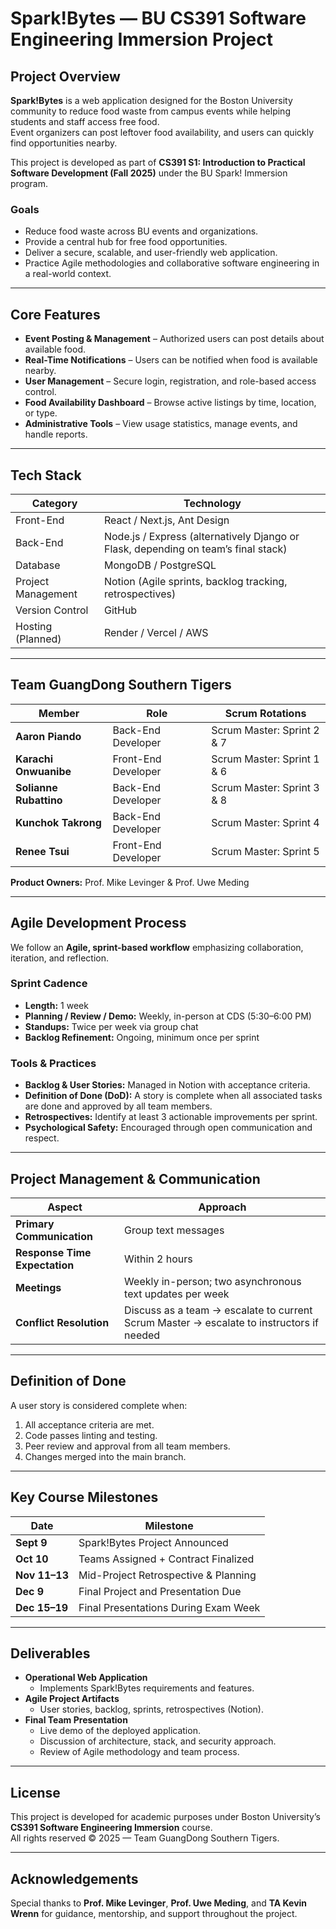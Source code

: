 # Spark!Bytes — BU CS391 Software Engineering Immersion Project

## Project Overview
**Spark!Bytes** is a web application designed for the Boston University community to reduce food waste from campus events while helping students and staff access free food.  
Event organizers can post leftover food availability, and users can quickly find opportunities nearby.

This project is developed as part of **CS391 S1: Introduction to Practical Software Development (Fall 2025)** under the BU Spark! Immersion program.

### Goals
- Reduce food waste across BU events and organizations.  
- Provide a central hub for free food opportunities.  
- Deliver a secure, scalable, and user-friendly web application.  
- Practice Agile methodologies and collaborative software engineering in a real-world context.

---

## Core Features
- **Event Posting & Management** – Authorized users can post details about available food.  
- **Real-Time Notifications** – Users can be notified when food is available nearby.  
- **User Management** – Secure login, registration, and role-based access control.  
- **Food Availability Dashboard** – Browse active listings by time, location, or type.  
- **Administrative Tools** – View usage statistics, manage events, and handle reports.

---

## Tech Stack
| Category | Technology |
|-----------|-------------|
| Front-End | React / Next.js, Ant Design |
| Back-End | Node.js / Express (alternatively Django or Flask, depending on team’s final stack) |
| Database | MongoDB / PostgreSQL |
| Project Management | Notion (Agile sprints, backlog tracking, retrospectives) |
| Version Control | GitHub |
| Hosting (Planned) | Render / Vercel / AWS |

---

## Team GuangDong Southern Tigers
| Member | Role | Scrum Rotations |
|---------|------|----------------|
| **Aaron Piando** | Back-End Developer | Scrum Master: Sprint 2 & 7 |
| **Karachi Onwuanibe** | Front-End Developer | Scrum Master: Sprint 1 & 6 |
| **Solianne Rubattino** | Back-End Developer | Scrum Master: Sprint 3 & 8 |
| **Kunchok Takrong** | Back-End Developer | Scrum Master: Sprint 4 |
| **Renee Tsui** | Front-End Developer | Scrum Master: Sprint 5 |

**Product Owners:** Prof. Mike Levinger & Prof. Uwe Meding

---

## Agile Development Process
We follow an **Agile, sprint-based workflow** emphasizing collaboration, iteration, and reflection.

### Sprint Cadence
- **Length:** 1 week  
- **Planning / Review / Demo:** Weekly, in-person at CDS (5:30–6:00 PM)  
- **Standups:** Twice per week via group chat  
- **Backlog Refinement:** Ongoing, minimum once per sprint  

### Tools & Practices
- **Backlog & User Stories:** Managed in Notion with acceptance criteria.  
- **Definition of Done (DoD):** A story is complete when all associated tasks are done and approved by all team members.  
- **Retrospectives:** Identify at least 3 actionable improvements per sprint.  
- **Psychological Safety:** Encouraged through open communication and respect.  

---

## Project Management & Communication
| Aspect | Approach |
|--------|-----------|
| **Primary Communication** | Group text messages |
| **Response Time Expectation** | Within 2 hours |
| **Meetings** | Weekly in-person; two asynchronous text updates per week |
| **Conflict Resolution** | Discuss as a team → escalate to current Scrum Master → escalate to instructors if needed |

---

## Definition of Done
A user story is considered complete when:
1. All acceptance criteria are met.  
2. Code passes linting and testing.  
3. Peer review and approval from all team members.  
4. Changes merged into the main branch.  

---

## Key Course Milestones
| Date | Milestone |
|------|------------|
| **Sept 9** | Spark!Bytes Project Announced |
| **Oct 10** | Teams Assigned + Contract Finalized |
| **Nov 11–13** | Mid-Project Retrospective & Planning |
| **Dec 9** | Final Project and Presentation Due |
| **Dec 15–19** | Final Presentations During Exam Week |

---

## Deliverables
- **Operational Web Application**
  - Implements Spark!Bytes requirements and features.  
- **Agile Project Artifacts**
  - User stories, backlog, sprints, retrospectives (Notion).  
- **Final Team Presentation**
  - Live demo of the deployed application.  
  - Discussion of architecture, stack, and security approach.  
  - Review of Agile methodology and team process.

---

## License
This project is developed for academic purposes under Boston University’s **CS391 Software Engineering Immersion** course.  
All rights reserved © 2025 — Team GuangDong Southern Tigers.

---

## Acknowledgements
Special thanks to **Prof. Mike Levinger**, **Prof. Uwe Meding**, and **TA Kevin Wrenn** for guidance, mentorship, and support throughout the project.
